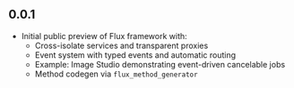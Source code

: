 ## 0.0.1

- Initial public preview of Flux framework with:
  - Cross-isolate services and transparent proxies
  - Event system with typed events and automatic routing
  - Example: Image Studio demonstrating event-driven cancelable jobs
  - Method codegen via `flux_method_generator`


